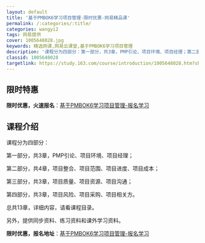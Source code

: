 ```yaml
---
layout: default
title: '基于PMBOK6学习项目管理-限时优惠-网易精品课'
permalink: /:categories/:title/
categories: wangyi2
tags: 网易提供
cover: 1005648028.jpg
keywords: 精选网课,网易云课堂,基于PMBOK6学习项目管理
description: '课程分为四部分：第一部分，共3章，PMP引论、项目环境、项目经理；第二部分，共4章，项目整合、项目范围、项目进度、项目成'
classid: 1005648028
targetlink: https://study.163.com/course/introduction/1005648028.htm?share=1&shareId=1025206652&utm_campaign=share&utm_medium=iphoneShare&utm_source=&utm_u=1025206652
---
```


## 限时特惠

**限时优惠，火速报名**：[基于PMBOK6学习项目管理-报名学习](https://study.163.com/course/introduction/1005648028.htm?share=1&shareId=1025206652&utm_campaign=share&utm_medium=iphoneShare&utm_source=&utm_u=1025206652)

## 课程介绍

课程分为四部分：

第一部分，共3章，PMP引论、项目环境、项目经理；

第二部分，共4章，项目整合、项目范围、项目进度、项目成本；

第三部分，共3章，项目质量、项目资源、项目沟通；

第四部分，共3章，项目风险、项目采购、项目相关方。



总共13章，详细内容，请看课程目录。

另外，提供同步资料、练习资料和课外学习资料。

**限时优惠，报名地址**：[基于PMBOK6学习项目管理-报名学习](https://study.163.com/course/introduction/1005648028.htm?share=1&shareId=1025206652&utm_campaign=share&utm_medium=iphoneShare&utm_source=&utm_u=1025206652)

